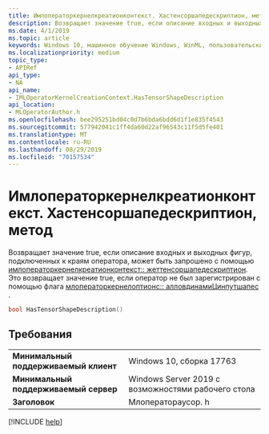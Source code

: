 ```yaml
---
title: Имлоператоркернелкреатионконтекст. Хастенсоршапедескриптион, метод
description: Возвращает значение true, если описание входных и выходных фигур, подключенных к краям оператора, может быть запрошено с помощью **жеттенсоршапедескриптион**.
ms.date: 4/1/2019
ms.topic: article
keywords: Windows 10, машинное обучение Windows, WinML, пользовательские операторы, Хастенсоршапедескриптион
ms.localizationpriority: medium
topic_type:
- APIRef
api_type:
- NA
api_name:
- IMLOperatorKernelCreationContext.HasTensorShapeDescription
api_location:
- MLOperatorAuthor.h
ms.openlocfilehash: bee295251bd04c0d7b6bda6bdd6d1f1e835f4543
ms.sourcegitcommit: 577942041c1ff4da60d22af96543c11f5d5fe401
ms.translationtype: MT
ms.contentlocale: ru-RU
ms.lasthandoff: 08/29/2019
ms.locfileid: "70157534"
---
```

# <a name="imloperatorkernelcreationcontexthastensorshapedescription-method"></a>Имлоператоркернелкреатионконтекст. Хастенсоршапедескриптион, метод

Возвращает значение true, если описание входных и выходных фигур, подключенных к краям оператора, может быть запрошено с помощью [имлоператоркернелкреатионконтекст:: жеттенсоршапедескриптион](IMLOperatorKernelCreationContext_GetTensorShapeDescription.md). Это возвращает значение true, если оператор не был зарегистрирован с помощью флага [млоператоркернелоптионс:: алловдинамиЦинпутшапес](MLOperatorKernelOptions.md) .

```cpp
bool HasTensorShapeDescription()
```

## <a name="requirements"></a>Требования

| | |
|-|-|
| **Минимальный поддерживаемый клиент** | Windows 10, сборка 17763 |
| **Минимальный поддерживаемый сервер** | Windows Server 2019 с возможностями рабочего стола |
| **Заголовок** | Млоператораусор. h |

[!INCLUDE [help](../../includes/get-help.md)]
